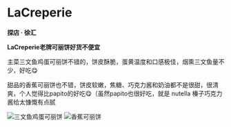 # LaCreperie

**探店 · 徐汇**

**LaCreperie老牌可丽饼好货不便宜**

主菜三文鱼鸡蛋可丽饼不错的，饼皮酥脆，蛋黄温度和口感极佳，烟熏三文鱼量不少，好吃😋

甜品的香蕉可丽饼也不错，饼皮软嫩，焦糖、巧克力酱和奶油都不是很甜，很清爽，个人觉得比papito的好吃😋（虽然papito也很好吃，就是 nutella 榛子巧克力酱给太慷慨有点腻

![三文鱼鸡蛋可丽饼](LaCreperie2.jpg)
![香蕉可丽饼](LaCreperie1.jpg)

